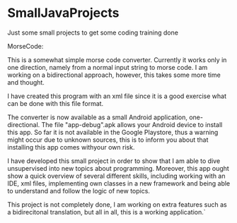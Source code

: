 # SmallJavaProjects
Just some small projects to get some coding training done


MorseCode:

This is a somewhat simple morse code converter.
Currently it works only in one direction, namely from
a normal input string to morse code. I am working on a bidirectional approach,
however, this takes some more time and thought.

I have created this program with an xml file since it is a good exercise what can be
done with this file format.

The converter is now available as a small Android application, one-directional.
The file "app-debug".apk allows your Android device to install this app. So far
it is not available in the Google Playstore, thus a warning might occur due to 
unknown sources, this is to inform you about that installing this app comes withyour own risk.

I have developed this small project in order to show that I am able to dive unsupervised into new topics about programming. Moreover, this app ought show a quick overview of several different skills, including working with an IDE, xml files, implementing own classes in a new framework and being able to understand and follow the logic of new topics.

This project is not completely done, I am working on extra features such as a bidirecitonal translation, but all in all, this is a working application.`
